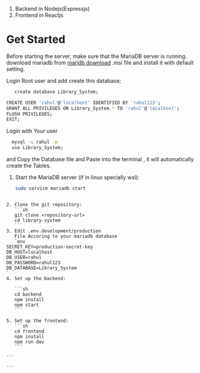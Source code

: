 1. Backend in Nodejs(Expressjs)
2. Frontend in Reactjs

# Get Started

Before starting the server, make sure that the MariaDB server is running.
download mariadb from [maridb download](https://mariadb.org/download/?t=mariadb&p=mariadb&r=11.6.2&os=windows&cpu=x86_64&pkg=msi&mirror=starburst_mumbai) .msi file and install it with default setting.

Login Root user and add create this database;

```sh
   create database Library_System;
```

```sh
CREATE USER 'rahul'@'localhost' IDENTIFIED BY 'rahul123';
GRANT ALL PRIVILEGES ON Library_System.* TO 'rahul'@'localhost';
FLUSH PRIVILEGES;
EXIT;
```

Login with Your user

```sh
  mysql -u rahul -p
  use Library_System;
```

and Copy the Database file and Paste into the terminal , it will automatically create the Tables.

1. Start the MariaDB server (if in linux specially wsl):

   ```sh
   sudo service mariadb start
   ```

````

2. Clone the git repository:
   ```sh
   git clone <repository-url>
   cd library-system
   ```
3. Edit .env.development/production
   File Accoring to your mariadb database
   `env
SECRET_KEY=production-secret-key
DB_HOST=localhost
DB_USER=rahul
DB_PASSWORD=rahul123
DB_DATABASE=Library_System
`
4. Set up the backend:

   ```sh
   cd backend
   npm install
   npm start
   ```

5. Set up the frontend:
   ```sh
   cd frontend
   npm install
   npm run dev
   ```

```

```
````

